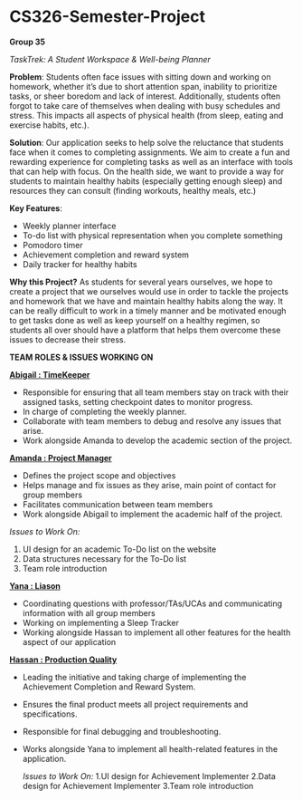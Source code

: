 # CS326-Semester-Project
**Group 35**

_TaskTrek: A Student Workspace & Well-being Planner_

**Problem**: 
Students often face issues with sitting down and working on homework, whether it’s due to short attention span, inability to prioritize tasks, or sheer boredom and lack of interest. Additionally, students often forgot to take care of themselves when dealing with busy schedules and stress. This impacts all aspects of physical health (from sleep, eating and exercise habits, etc.). 

**Solution**: 
Our application seeks to help solve the reluctance that students face when it comes to completing assignments. We aim to create a fun and rewarding experience for completing tasks as well as an interface with tools that can help with focus. On the health side, we want to provide a way for students to maintain healthy habits (especially getting enough sleep) and resources they can consult (finding workouts, healthy meals, etc.)

**Key Features**: 
- Weekly planner interface
- To-do list with physical representation when you complete something
- Pomodoro timer
- Achievement completion and reward system
- Daily tracker for healthy habits
  
**Why this Project?**
As students for several years ourselves, we hope to create a project that we ourselves would use in order to tackle the projects and homework that we have and maintain healthy habits along the way. It can be really difficult to work in a timely manner and be motivated enough to get tasks done as well as keep yourself on a healthy regimen, so students all over should have a platform that helps them overcome these issues to decrease their stress.

**TEAM ROLES & ISSUES WORKING ON**

<ins>**Abigail : TimeKeeper**</ins>
- Responsible for ensuring that all team members stay on track with their assigned tasks, setting checkpoint dates to monitor progress.
- In charge of completing the weekly planner.
- Collaborate with team members to debug and resolve any issues that arise.
- Work alongside Amanda to develop the academic section of the project.

<ins>**Amanda : Project Manager**</ins>
- Defines the project scope and objectives
- Helps manage and fix issues as they arise, main point of contact for group members
- Facilitates communication between team members
- Work alongside Abigail to implement the academic half of the project.

_Issues to Work On:_
1. UI design for an academic To-Do list on the website
2. Data structures necessary for the To-Do list
3. Team role introduction

<ins>**Yana : Liason**</ins>
- Coordinating questions with professor/TAs/UCAs and communicating information with all group members
- Working on implementing a Sleep Tracker 
- Working alongside Hassan to implement all other features for the health aspect of our application

<ins>**Hassan : Production Quality**</ins>
- Leading the initiative and taking charge of implementing the Achievement Completion and Reward System.
- Ensures the final product meets all project requirements and specifications.
- Responsible for final debugging and troubleshooting.
- Works alongside Yana to implement all health-related features in the application.

  _Issues to Work On:_
  1.UI design for Achievement Implementer
  2.Data design for Achievement Implementer 
  3.Team role introduction
    
    


